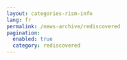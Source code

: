 ```yaml
---
layout: categories-rism-info
lang: fr
permalink: /news-archive/rediscovered
pagination: 
  enabled: true
  category: rediscovered
---
```


